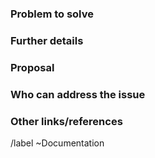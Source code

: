 <!--

* Use this issue template for suggesting new docs or updates to existing docs.
  Note: Doc work as part of feature development is covered in the Feature Request template.
  
* For information about documentation content and process, see
     https://docs.gitlab.com/ee/development/documentation/ -->

<!-- Type of issue -->

<!-- Un-comment the line for the applicable doc issue type to add its label.
     Note that all text on that line is deleted upon issue creation. -->
<!-- /label ~"docs:fix" - Correction or clarification needed. -->
<!-- /label ~"docs:new" - New doc needed to cover a new topic or use case. -->
<!-- /label ~"docs:improvement" - Improving an existing doc; e.g. adding a diagram, adding or rewording text, resolving redundancies, cross-linking, etc. -->
<!-- /label ~"docs:revamp" - Review a page or group of pages in order to plan and implement major improvements/rewrites. -->
<!-- /label ~"docs:other" - Anything else. -->

### Problem to solve

<!-- Include the following detail as necessary:
* What product or feature(s) affected?
* What docs or doc section affected? Include links or paths.
* Is there a problem with a specific document, or a feature/process that's not addressed sufficiently in docs?
* Any other ideas or requests?
-->

### Further details

<!--
* Any concepts, procedures, reference info we could add to make it easier to successfully use GitLab?
* Include use cases, benefits, and/or goals for this work.
* If adding content: What audience is it intended for? (What roles and scenarios?)
  For ideas, see personas at https://design.gitlab.com/research/personas or the persona labels at
  https://gitlab.com/groups/gitlab-org/-/labels?utf8=%E2%9C%93&subscribed=&search=persona%3A
-->

### Proposal

<!-- Further specifics for how can we solve the problem. -->

### Who can address the issue

<!-- What if any special expertise is required to resolve this issue? -->

### Other links/references

<!-- E.g. related issues/MRs -->

/label ~Documentation
